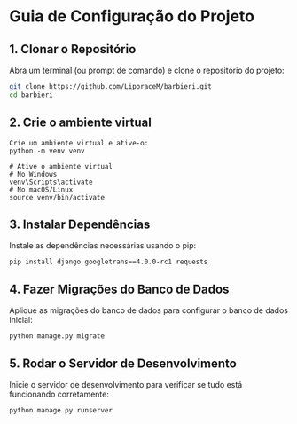 # Guia de Configuração do Projeto


## 1. Clonar o Repositório

Abra um terminal (ou prompt de comando) e clone o repositório do projeto:

```bash
git clone https://github.com/LiporaceM/barbieri.git
cd barbieri
```
## 2. Crie o ambiente virtual
```
Crie um ambiente virtual e ative-o:
python -m venv venv
```
```
# Ative o ambiente virtual
# No Windows
venv\Scripts\activate
# No macOS/Linux
source venv/bin/activate
```
## 3. Instalar Dependências
Instale as dependências necessárias usando o pip:
```
pip install django googletrans==4.0.0-rc1 requests
```
## 4. Fazer Migrações do Banco de Dados
Aplique as migrações do banco de dados para configurar o banco de dados inicial:
```
python manage.py migrate
```
## 5. Rodar o Servidor de Desenvolvimento
Inicie o servidor de desenvolvimento para verificar se tudo está funcionando corretamente:
```
python manage.py runserver
```
